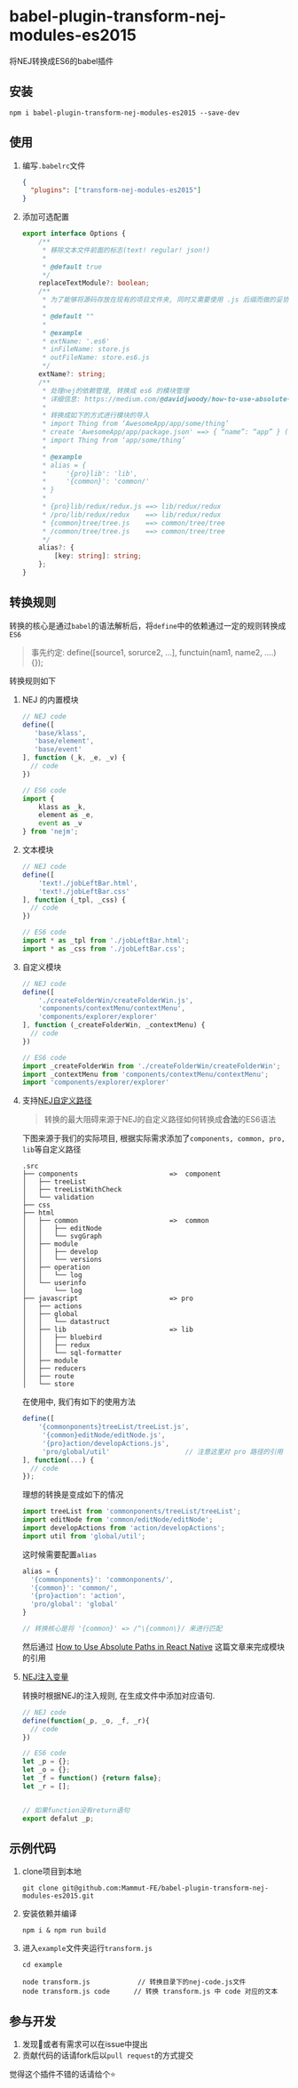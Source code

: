 # babel-plugin-transform-nej-modules-es2015

将NEJ转换成ES6的babel插件



## 安装

```
npm i babel-plugin-transform-nej-modules-es2015 --save-dev
```



## 使用

1. 编写`.babelrc`文件

   ```json
   {
     "plugins": ["transform-nej-modules-es2015"]
   }
   ```

2. 添加可选配置

   ```typescript
   export interface Options {
       /**
        * 移除文本文件前面的标志(text! regular! json!)
        *
        * @default true
        */
       replaceTextModule?: boolean;
       /**
        * 为了能够将源码存放在现有的项目文件夹, 同时又需要使用 .js 后缀而做的妥协
        *
        * @default ""
        *
        * @example
        * extName: '.es6'
        * inFileName: store.js
        * outFileName: store.es6.js
        */
       extName?: string;
       /**
        * 处理nej的依赖管理, 转换成 es6 的模块管理
        * 详细信息: https://medium.com/@davidjwoody/how-to-use-absolute-paths-in-react-native-6b06ae3f65d1
        *
        * 转换成如下的方式进行模块的导入
        * import Thing from ‘AwesomeApp/app/some/thing’
        * create 'AwesomeApp/app/package.json' ==> { “name”: “app” } (注意name的值需要和文件夹的名称相同)
        * import Thing from ‘app/some/thing’
        *
        * @example
        * alias = {
        *     '{pro}lib': 'lib',
        *     '{common}': 'common/'
        * }
        *
        * {pro}lib/redux/redux.js ==> lib/redux/redux
        * /pro/lib/redux/redux    ==> lib/redux/redux
        * {common}tree/tree.js    ==> common/tree/tree
        * /common/tree/tree.js    ==> common/tree/tree
        */
       alias?: {
           [key: string]: string;
       };
   }
   ```



## 转换规则

转换的核心是通过`babel`的语法解析后，将`define`中的依赖通过一定的规则转换成`ES6`

>事先约定: define([source1, sorurce2, …], functuin(nam1, name2, ….) {});

转换规则如下

1. NEJ 的内置模块

   ```javascript
   // NEJ code
   define([
      'base/klass',
      'base/element',
      'base/event'
   ], function (_k, _e, _v) {
     // code
   })

   // ES6 code
   import {
       klass as _k,
       element as _e,
       event as _v
   } from 'nejm';
   ```

2. 文本模块

   ```javascript
   // NEJ code
   define([
       'text!./jobLeftBar.html',
       'text!./jobLeftBar.css'
   ], function (_tpl, _css) {
     // code
   })

   // ES6 code
   import * as _tpl from './jobLeftBar.html';
   import * as _css from './jobLeftBar.css';
   ```

3. 自定义模块

   ```javascript
   // NEJ code
   define([
       './createFolderWin/createFolderWin.js',
       'components/contextMenu/contextMenu',
       'components/explorer/explorer'
   ], function (_createFolderWin, _contextMenu) {
     // code
   })

   // ES6 code
   import _createFolderWin from './createFolderWin/createFolderWin';
   import _contextMenu from 'components/contextMenu/contextMenu';
   import 'components/explorer/explorer'
   ```

4. 支持[NEJ自定义路径](https://github.com/genify/nej/blob/master/doc/DEPENDENCY.md#自定义路径)

   > 转换的最大阻碍来源于NEJ的自定义路径如何转换成**合法**的ES6语法

   下图来源于我们的实际项目, 根据实际需求添加了`components, common, pro, lib`等自定义路径

   ```
   .src
   ├── components    					=>  component
   │   ├── treeList
   │   ├── treeListWithCheck
   │   └── validation
   ├── css
   ├── html
   │   ├── common						=>  common
   │   │   ├── editNode
   │   │   └── svgGraph
   │   ├── module
   │   │   ├── develop
   │   │   └── versions
   │   ├── operation
   │   │   └── log
   │   └── userinfo
   │       └── log
   ├── javascript						=> pro
   │   ├── actions
   │   ├── global
   │   │   └── datastruct
   │   ├── lib							=> lib
   │   │   ├── bluebird
   │   │   ├── redux
   │   │   └── sql-formatter
   │   ├── module
   │   ├── reducers
   │   ├── route
   │   └── store

   ```

   在使用中, 我们有如下的使用方法

   ```javascript
   define([
       '{commonponents}treeList/treeList.js',
     	'{common}editNode/editNode.js',
     	'{pro}action/developActions.js',
     	'pro/global/util'					// 注意这里对 pro 路径的引用
   ], function(...) {
     // code
   });
   ```

   理想的转换是变成如下的情况

   ```javascript
   import treeList from 'commonponents/treeList/treeList';
   import editNode from 'common/editNode/editNode';
   import developActions from 'action/developActions';
   import util from 'global/util';
   ```

   这时候需要配置`alias`

   ```javascript
   alias = {
     '{commonponents}': 'commonponents/',
     '{common}': 'common/',
     '{pro}action': 'action',
     'pro/global': 'global'
   }

   // 转换核心是将 '{common}' => /^\{common\}/ 来进行匹配
   ```

   然后通过 [How to Use Absolute Paths in React Native](https://medium.com/@davidjwoody/how-to-use-absolute-paths-in-react-native-6b06ae3f65d1) 这篇文章来完成模块的引用

5. [NEJ注入变量](https://github.com/genify/nej/blob/master/doc/DEPENDENCY.md#define)

   转换时根据NEJ的注入规则, 在生成文件中添加对应语句.

   ```javascript
   // NEJ code
   define(function(_p, _o, _f, _r){
     // code 
   })

   // ES6 code
   let _p = {};
   let _o = {};
   let _f = function() {return false};
   let _r = [];


   // 如果function没有return语句
   export defalut _p;
   ```


## 示例代码

1. clone项目到本地

   `git clone git@github.com:Mammut-FE/babel-plugin-transform-nej-modules-es2015.git `

2. 安装依赖并编译

   `npm i & npm run build`

3. 进入`example`文件夹运行`transform.js`

   ```Shell
   cd example

   node transform.js			// 转换目录下的nej-code.js文件
   node transform.js code      // 转换 transform.js 中 code 对应的文本
   ```



## 参与开发

1. 发现:bug:或者有需求可以在issue中提出
2. 贡献代码的话请fork后以`pull request`的方式提交



觉得这个插件不错的话请给个:star:

